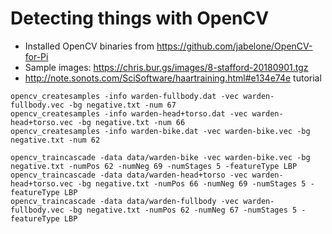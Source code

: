 # Detecting things with OpenCV

- Installed OpenCV binaries from https://github.com/jabelone/OpenCV-for-Pi
- Sample images: https://chris.bur.gs/images/8-stafford-20180901.tgz
- http://note.sonots.com/SciSoftware/haartraining.html#e134e74e tutorial

```
opencv_createsamples -info warden-fullbody.dat -vec warden-fullbody.vec -bg negative.txt -num 67
opencv_createsamples -info warden-head+torso.dat -vec warden-head+torso.vec -bg negative.txt -num 66
opencv_createsamples -info warden-bike.dat -vec warden-bike.vec -bg negative.txt -num 62
```

```
opencv_traincascade -data data/warden-bike -vec warden-bike.vec -bg negative.txt -numPos 62 -numNeg 69 -numStages 5 -featureType LBP
opencv_traincascade -data data/warden-head+torso -vec warden-head+torso.vec -bg negative.txt -numPos 66 -numNeg 69 -numStages 5 -featureType LBP
opencv_traincascade -data data/warden-fullbody -vec warden-fullbody.vec -bg negative.txt -numPos 62 -numNeg 67 -numStages 5 -featureType LBP
```
